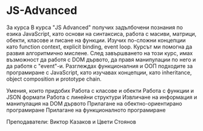 # JS-Advanced

За курса
В курса "JS Advanced" получих задълбочени познания по езика JavaScript, като основи на синтаксиса, работа с масиви, матрици, обекти, класове и писане на функции. Изучих по-сложни концепции като function context, explicit binding, event loop. Курсът ми помогна да развия алгоритмично мислене. След завършването на този курс, имах възможност да работя с DOM дървото, да правя манипулации по него и да работя с "event"-и. Разглеждах функционалния и ООП подходите за програмиране с JavaScript, като изучавах концепции, като inheritance, object composition и prototype chain.

Умения, които придобих
Работа с класове и обекти
Работа с функции и JSON формати
Работа с линейни структури
Извличане на информация и манипулация на DOM дървото
Прилагане на обектно-ориентирано програмиране
Прилагане на функционалното програмиране

Преподаватели: Виктор Казаков и Цвети Стоянов
